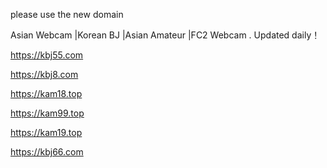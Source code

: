 
please use the new domain 

Asian Webcam |Korean BJ |Asian Amateur |FC2 Webcam . Updated daily！

https://kbj55.com

https://kbj8.com

https://kam18.top

https://kam99.top

https://kam19.top

https://kbj66.com





